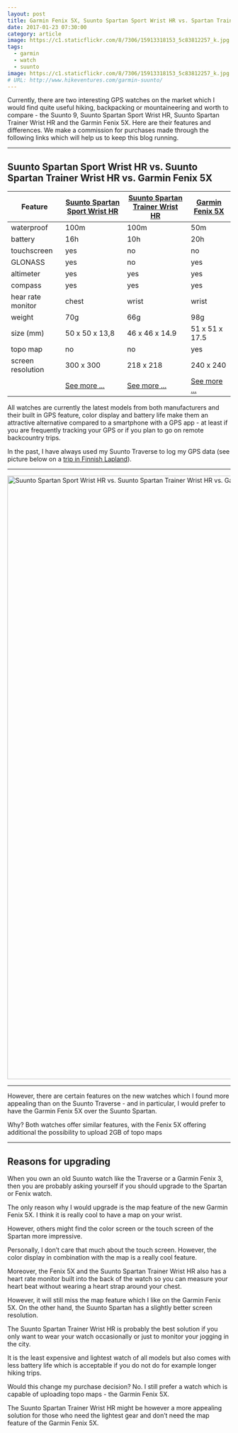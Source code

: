 ```yaml
---
layout: post
title: Garmin Fenix 5X, Suunto Spartan Sport Wrist HR vs. Spartan Trainer Wrist HR - Why to upgrade?
date: 2017-01-23 07:30:00
category: article
image: https://c1.staticflickr.com/8/7306/15913318153_5c83812257_k.jpg
tags:
  - garmin
  - watch
  - suunto
image: https://c1.staticflickr.com/8/7306/15913318153_5c83812257_k.jpg
# URL: http://www.hikeventures.com/garmin-suunto/
---
```


Currently, there are two interesting GPS watches on the market which I would find quite useful hiking, backpacking or mountaineering and worth to compare - the Suunto 9, Suunto Spartan Sport Wrist HR, Suunto Spartan Trainer Wrist HR and the Garmin Fenix 5X. Here are their features and differences. We make a commission for purchases made through the following links which will help us to keep this blog running.
  
<!-- more -->

---

<h2 id="list">Suunto Spartan Sport Wrist HR vs. Suunto Spartan Trainer Wrist HR vs. Garmin Fenix 5X</h2>
<div class="table-responsive">
<table class="table">
<thead><tr class="tableizer-firstrow"><th>Feature</th><th><a rel="nofollow"  href="http://www.avantlink.com/click.php?tt=cl&mi=10248&pw=150351&url=https%3A%2F%2Fwww.rei.com%2Fproduct%2F129489%2Fsuunto-spartan-sport-wrist-hr-gps-watch">Suunto Spartan Sport Wrist HR</a></th><th><a rel="nofollow"  href="http://www.avantlink.com/click.php?tt=cl&mi=10248&pw=150351&url=https%3A%2F%2Fwww.rei.com%2Fproduct%2F117805%2Fsuunto-spartan-trainer-wrist-hr-gps-watch">Suunto Spartan Trainer Wrist HR</a></th><th><a rel="nofollow" href="http://www.avantlink.com/click.php?tt=cl&mi=10248&pw=150351&url=https%3A%2F%2Fwww.rei.com%2Fproduct%2F121191%2Fgarmin-fenix-5x-sapphire-multisport-gps-heart-rate-monitor-watch" >Garmin Fenix 5X</a></th></tr></thead><tbody>
 <tr><td>waterproof</td><td>100m</td><td>100m</td><td>50m</td></tr>
 <tr><td>battery</td><td>16h</td><td>10h</td><td>20h</td></tr>
 <tr><td>touchscreen</td><td>yes</td><td>no</td><td>no</td></tr>
 <tr><td>GLONASS</td><td>yes</td><td>no</td><td>yes</td></tr>
 <tr><td>altimeter</td><td>yes</td><td>yes</td><td>yes</td></tr>
 <tr><td>compass</td><td>yes</td><td>yes</td><td>yes</td></tr>
 <tr><td>hear rate monitor</td><td>chest</td><td>wrist</td><td>wrist</td></tr>
 <tr><td>weight</td><td>70g</td><td>66g</td><td>98g</td></tr>
 <tr><td>size (mm)</td><td>50 x 50 x 13,8</td><td>46  x  46  x  14.9 </td><td>51 x 51 x 17.5</td></tr>
 <tr><td>topo map</td><td>no</td><td>no</td><td>yes</td></tr>
 <tr><td>screen resolution</td><td>300 x 300</td><td>218 x 218</td><td>240 x 240</td></tr>
 <tr><td></td><td><a rel="nofollow" href="http://www.avantlink.com/click.php?tt=cl&mi=10248&pw=150351&url=https%3A%2F%2Fwww.rei.com%2Fproduct%2F129489%2Fsuunto-spartan-sport-wrist-hr-gps-watch"  class="btn btn-danger" role="button">See more ...</a></td><td><a rel="nofollow" href="http://www.avantlink.com/click.php?tt=cl&mi=10248&pw=150351&url=https%3A%2F%2Fwww.rei.com%2Fproduct%2F117805%2Fsuunto-spartan-trainer-wrist-hr-gps-watch"  class="btn btn-danger" role="button">See more ...</a></td><td><a rel="nofollow" href="http://www.avantlink.com/click.php?tt=cl&mi=10248&pw=150351&url=https%3A%2F%2Fwww.rei.com%2Fproduct%2F121191%2Fgarmin-fenix-5x-sapphire-multisport-gps-heart-rate-monitor-watch"  class="btn btn-danger" role="button">See more ...</a></td></tr>
</tbody></table>
</div>

All watches are currently the latest models from both manufacturers and their built in GPS feature, color display and battery life make them an attractive alternative compared to a smartphone with a GPS app - at least if you are frequently tracking your GPS or if you plan to go on remote backcountry trips.

In the past, I have always used my Suunto Traverse to log my GPS data (see picture below on a [trip in Finnish Lapland](http://www.hikeventures.com/snowshoeing-and-skiing-in-urho-kekkonen-national-park-and-Saariselka/)).

---

<img src="https://c1.staticflickr.com/8/7306/15913318153_5c83812257_k.jpg" width="2048" height="1360"  alt="Suunto Spartan Sport Wrist HR vs. Suunto Spartan Trainer Wrist HR vs. Garmin Fenix 5X">

---

However, there are certain features on the new watches which I found more appealing than on the Suunto Traverse - and in particular, I would prefer to have the Garmin Fenix 5X over the Suunto Spartan.

Why? Both watches offer similar features, with the Fenix 5X offering additional the possibility to upload 2GB of topo maps

---

## Reasons for upgrading

When you own an old Suunto watch like the Traverse or a Garmin Fenix 3, then you are probably asking yourself if you should upgrade to the Spartan or Fenix watch.

The only reason why I would upgrade is the map feature of the new Garmin Fenix 5X. I think it is really cool to have a map on your wrist.

However, others might find the color screen or the touch screen of the Spartan more impressive.

Personally, I don’t care that much about the touch screen. However, the color display in combination with the map is a really cool feature.

  

Moreover, the Fenix 5X and the Suunto Spartan Trainer Wrist HR also has a heart rate monitor built into the back of the watch so you can measure your heart beat without wearing a heart strap around your chest.

However, it will still miss the map feature which I like on the Garmin Fenix 5X. On the other hand, the Suunto Spartan has a slightly better screen resolution.

The Suunto Spartan Trainer Wrist HR is probably the best solution if you only want to wear your watch occasionally or just to monitor your jogging in the city.

It is the least expensive and lightest watch of all models but also comes with less battery life which is acceptable if you do not do for example longer hiking trips.

Would this change my purchase decision? No. I still prefer a watch which is capable of uploading topo maps - the Garmin Fenix 5X.

The Suunto Spartan Trainer Wrist HR might be however a more appealing solution for those who need the lightest gear and don’t need the map feature of the Garmin Fenix 5X.
